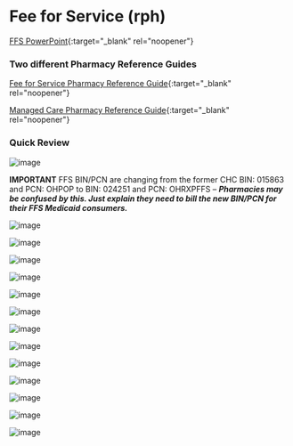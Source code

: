 # Fee for Service (rph)

[FFS PowerPoint](https://mygainwell-my.sharepoint.com.mcas.ms/:p:/g/personal/brittaney_thompson_gainwelltechnologies_com/ERr2UzISez9HkHderUnQiHgBxN0uQurZeEy8AJFSVQcqxg?e=FOgR5o){:target="_blank" rel="noopener"}

### Two different Pharmacy Reference Guides

[Fee for Service Pharmacy Reference Guide](https://spbm.medicaid.ohio.gov/SPDocumentLibrary/DocumentLibrary/User%20Guides/Gainwell%20OHSPBM%20FFS%20Pharmacy%20Reference%20Guide%20v1.0_07.2023.pdf){:target="_blank" rel="noopener"}

[Managed Care Pharmacy Reference Guide](https://spbm.medicaid.ohio.gov/SPDocumentLibrary/DocumentLibrary/User%20Guides/SPBM%20Pharmacy%20Reference%20Guide.pdf){:target="_blank" rel="noopener"}

### Quick Review

![image](https://github.com/gainwell-ohio/spbm/assets/122046056/20ff7444-be9e-476a-84e2-f5afe3273f97)

**IMPORTANT**  FFS BIN/PCN are changing from the former CHC BIN: 015863 and PCN: OHPOP to BIN: 024251 and PCN: OHRXPFFS – ***Pharmacies may be confused by this.  Just explain they need to bill the new BIN/PCN for their FFS Medicaid consumers.***

![image](https://github.com/gainwell-ohio/spbm/assets/122046056/be43f46d-54bb-4eea-8ce5-e20ff7393ee7)

![image](https://github.com/gainwell-ohio/spbm/assets/122046056/b89d0627-36ed-4709-a6d5-08f5cfe45b1e)

![image](https://github.com/gainwell-ohio/spbm/assets/122046056/db505937-39f0-4d8a-84cf-cbc36a193a9c)

![image](https://github.com/gainwell-ohio/spbm/assets/122046056/dd131e20-10e5-44dc-88b1-c36e9880c209)

![image](https://github.com/gainwell-ohio/spbm/assets/122046056/6e90591e-eb65-4815-9271-e72e680f3c24)

![image](https://github.com/gainwell-ohio/spbm/assets/122046056/ce0648b3-73d8-4183-835f-3e82ff9ed760)

![image](https://github.com/gainwell-ohio/spbm/assets/122046056/3613ae38-69b3-4c48-b3cb-d3b62fb0d63c)

![image](https://github.com/gainwell-ohio/spbm/assets/122046056/1f2a354d-ebca-4639-9952-0460dff61993)

![image](https://github.com/gainwell-ohio/spbm/assets/122046056/0ae24db9-a841-41b9-a10d-006c1d33e47f)

![image](https://github.com/gainwell-ohio/spbm/assets/122046056/ef18d53e-b55c-4042-9bad-c51cdfee6a61)

![image](https://github.com/gainwell-ohio/spbm/assets/122046056/4cee5a71-70df-4629-b946-49758e437c74)

![image](https://github.com/gainwell-ohio/spbm/assets/122046056/834b0ac3-d792-4dfd-a2cd-ab5f9b5c52d4)

![image](https://github.com/gainwell-ohio/spbm/assets/122046056/c79c3b1b-7926-4544-bb55-f5adf5079c00)
